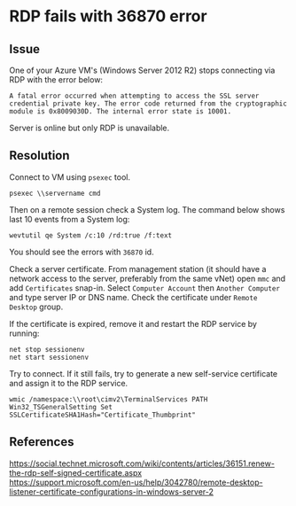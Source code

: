 # RDP fails with 36870 error

## Issue

One of your Azure VM's (Windows Server 2012 R2) stops connecting via RDP with the error below:

```text
A fatal error occurred when attempting to access the SSL server credential private key. The error code returned from the cryptographic module is 0x8009030D. The internal error state is 10001.
```

Server is online but only RDP is unavailable.

## Resolution

Connect to VM using `psexec` tool.

```text
psexec \\servername cmd
```

Then on a remote session check a System log. The command below shows last 10 events from a System log:

```text
wevtutil qe System /c:10 /rd:true /f:text
```

You should see the errors with `36870` id.

Check a server certificate. From management station (it should have a network access to the server, preferably from the same vNet) open `mmc` and add `Certificates` snap-in. Select `Computer Account` then `Another Computer` and type server IP or DNS name. Check the certificate under `Remote Desktop` group.

If the certificate is expired, remove it and restart the RDP service by running:

```text
net stop sessionenv
net start sessionenv
```

Try to connect. If it still fails, try to generate a new self-service certificate and assign it to the RDP service.

```text
wmic /namespace:\\root\cimv2\TerminalServices PATH Win32_TSGeneralSetting Set SSLCertificateSHA1Hash="Certificate_Thumbprint"
```

## References

https://social.technet.microsoft.com/wiki/contents/articles/36151.renew-the-rdp-self-signed-certificate.aspx  
https://support.microsoft.com/en-us/help/3042780/remote-desktop-listener-certificate-configurations-in-windows-server-2